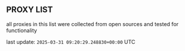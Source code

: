 ## PROXY LIST

all proxies in this list were collected from open sources and tested for functionality

last update: `2025-03-31 09:20:29.248830+00:00` UTC